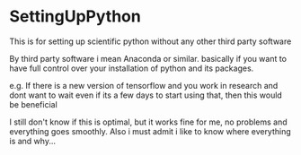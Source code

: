 # SettingUpPython
This is for setting up scientific python without any other third party software

By third party software i mean Anaconda or similar. basically if you want to have full control over your installation of python and its packages. 

e.g. If there is a new version of tensorflow and you work in research and dont want to wait even if its a few days to start using that, then this would be beneficial

I still don't know if this is optimal, but it works fine for me, no problems and everything goes smoothly. Also i must admit i like to know where everything is and why...
